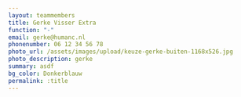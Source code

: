 ```yaml
---
layout: teammembers
title: Gerke Visser Extra
function: "-"
email: gerke@humanc.nl
phonenumber: 06 12 34 56 78
photo_url: /assets/images/upload/keuze-gerke-buiten-1168x526.jpg
photo_description: gerke
summary: a﻿sdf
bg_color: Donkerblauw
permalink: :title
---
```

